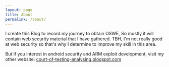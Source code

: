 ```yaml
---
layout: page
title: About
permalink: /about/
---
```


I create this Blog to record my journey to obtain OSWE, So mostly it will contain web security material that I have gathered.
TBH, I'm not really good at web security so that's why I determine to improve my skill in this area.

But if you interest in android security and ARM exploit development, visit my other website: [court-of-testing-analysing.blogspot.com](https://court-of-testing-analysing.blogspot.com/)

